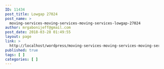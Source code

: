 ```yaml
---
ID: 11434
post_title: Lowgap 27024
post_name: >
  moving-services-moving-services-moving-services-lowgap-27024
author: mrgabonijeff@gmail.com
post_date: 2018-03-28 01:49:55
layout: page
link: >
  http://localhost/wordpress/moving-services-moving-services-moving-services-lowgap-27024/
published: true
tags: [ ]
categories: [ ]
---
```

